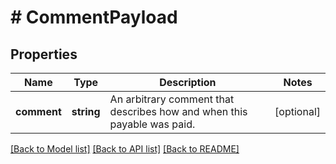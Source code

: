 # # CommentPayload

## Properties

Name | Type | Description | Notes
------------ | ------------- | ------------- | -------------
**comment** | **string** | An arbitrary comment that describes how and when this payable was paid. | [optional]

[[Back to Model list]](../../README.md#models) [[Back to API list]](../../README.md#endpoints) [[Back to README]](../../README.md)
